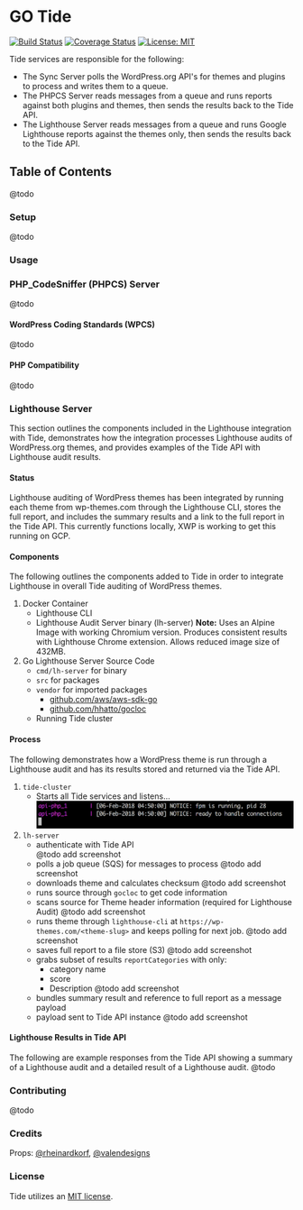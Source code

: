 # GO Tide

[![Build Status](https://travis-ci.org/xwp/go-tide.svg?branch=develop)](https://travis-ci.org/xwp/go-tide) [![Coverage Status](https://coveralls.io/repos/github/xwp/go-tide/badge.svg?branch=develop)](https://coveralls.io/github/xwp/go-tide?branch=develop) [![License: MIT](https://img.shields.io/badge/License-MIT-blue.svg)](https://opensource.org/licenses/MIT)

Tide services are responsible for the following:
- The Sync Server polls the WordPress.org API's for themes and plugins to process and writes them to a queue.
- The PHPCS Server reads messages from a queue and runs reports against both plugins and themes, then sends the results back to the Tide API.
- The Lighthouse Server reads messages from a queue and runs Google Lighthouse reports against the themes only, then sends the results back to the Tide API.

## Table of Contents
@todo

### Setup
@todo

### Usage

### PHP_CodeSniffer (PHPCS) Server
@todo

#### WordPress Coding Standards (WPCS)
@todo

#### PHP Compatibility
@todo

### Lighthouse Server
This section outlines the components included in the Lighthouse integration with Tide, demonstrates how the integration processes Lighthouse audits of WordPress.org themes, and provides examples of the Tide API with Lighthouse audit results.

#### Status
Lighthouse auditing of WordPress themes has been integrated by running each theme from wp-themes.com through the Lighthouse CLI, stores the full report, and includes the summary results and a link to the full report in the Tide API. This currently functions locally, XWP is working to get this running on GCP.

#### Components
The following outlines the components added to Tide in order to integrate Lighthouse in overall Tide auditing of WordPress themes.
1. Docker Container
   - Lighthouse CLI
   - Lighthouse Audit Server binary (lh-server)
   **Note:** Uses an Alpine Image with working Chromium version. Produces consistent results with Lighthouse Chrome extension. Allows reduced image size of 432MB.
2. Go Lighthouse Server Source Code
   - `cmd/lh-server` for binary
   - `src` for packages
   - `vendor` for imported packages
     - [github.com/aws/aws-sdk-go](https://github.com/aws/aws-sdk-go)
     - [github.com/hhatto/gocloc](https://github.com/hhatto/gocloc)
   - Running Tide cluster

#### Process
The following demonstrates how a WordPress theme is run through a Lighthouse audit and has its results stored and returned via the Tide API.
1. `tide-cluster`
   - Starts all Tide services and listens...
   ![](docs/screenshots/starts-all-tide-services-and-listens.png)
2. `lh-server`
   - authenticate with Tide API    
@todo add screenshot
   - polls a job queue (SQS) for messages to process
@todo add screenshot
   - downloads theme and calculates checksum
@todo add screenshot
   - runs source through `gocloc` to get code information
   - scans source for Theme header information (required for Lighthouse Audit)
@todo add screenshot
   - runs theme through `lighthouse-cli` at `https://wp-themes.com/<theme-slug>` and keeps polling for next job.
@todo add screenshot
   - saves full report to a file store (S3)
@todo add screenshot
   - grabs subset of results `reportCategories` with only:
     - category name
     - score
     - Description
@todo add screenshot
   - bundles summary result and reference to full report as a message payload
   - payload sent to Tide API instance
@todo add screenshot

#### Lighthouse Results in Tide API
The following are example responses from the Tide API showing a summary of a Lighthouse audit and a detailed result of a Lighthouse audit.
@todo

### Contributing
@todo

### Credits
Props: [@rheinardkorf](https://github.com/rheinardkorf), [@valendesigns](https://github.com/valendesigns)

### License
Tide utilizes an [MIT license](https://github.com/xwp/go-tide/blob/master/LICENSE).
